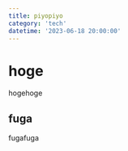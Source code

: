 ```yaml
---
title: piyopiyo
category: 'tech'
datetime: '2023-06-18 20:00:00'
---
```


# hoge
hogehoge

## fuga
fugafuga
